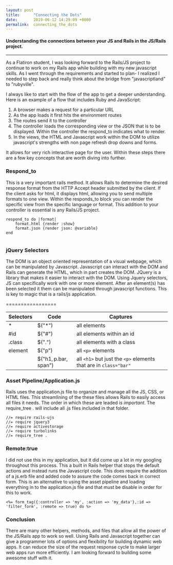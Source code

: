 ```yaml
---
layout: post
title:      "Connecting the Dots"
date:       2019-06-12 14:29:09 +0000
permalink:  connecting_the_dots
---
```



#### Understanding the connections between your JS and Rails in the JS/Rails project. 
-----------------------


As a Flatiron student, I was looking forward to the Rails/JS project to continue to work on my Rails app while building with my new javascript skills. As I went through the requirements and started to plan- I realized I needed to step back and really think about the bridge from "javascriptland" to "rubyville". 

I always like to start with the flow of the app to get a deeper understanding. Here is an example of a flow that includes Ruby and JavaScript:

1. A browser makes a request for a particular URL
2. As the app loads it first hits the environment routes
3. The routes send it to the controller
4. The controller loads the corresponding view or the JSON that is to be displayed. Within the controller the respond_to indicates what to render. 
5. In the views, the HTML and Javascript work within the DOM to utilize javascript's strengths with non page refresh drop downs and forms. 

It allows for very rich interactive page for the user. Within these steps there are a few key concepts that are worth diving into further.

### Respond_to 

This is a very important rails method. It allows Rails to determine the desired response format from the HTTP Accept header submitted by the client. If the client asks for html, it displays html, allowing you to send multiple formats to one view. Within the responds_to block you can render the specific view from the specific language or format. This addition to your controller is essential is any Rails/JS project. 

```
respond_to do |format|
	format.html {render :show}    
    format.json {render json: @variable}
end
	
```

### jQuery Selectors

The DOM is an object oriented representation of a visual webpage, which can be manipulated by Javascript. Javascript can interact with the DOM and Rails can generate the HTML, which in part creates the DOM. JQuery is a library that makes it easier to interact with the DOM. Using Jquery selectors, JS can specifically work with one or more element. After an element(s) has been selected it them can be manipulated through javascript functions. This is key to magic that is a rails/js application. 

=================

Selectors | Code | Captures
----------|------|----------
   *	           |$("*") |all elements
#id           | $("#")| all elements within an id
.class      |$(".")   | all elements with a class
element |$("p") | all `<p>` elements
                 |$("h1, p.bar, span")| all `<h1>` but just the `<p>` elements that are in  `class="bar"`

### Asset Pipeline/Application.js
Rails uses the application.js file to organize and manage all the JS, CSS, or HTML files. This streamlining of the these files allows Rails to easily access all files it needs. The order in which these are leaded is *important*. The require_tree . will include all .js files included in that folder.
```
//= require rails-ujs
//= require jquery3
//= require activestorage
//= require turbolinks
//= require_tree .

```
### Remote:true
I did not use this in my application, but it did come up a lot in my googling throughout this process. This a built in Rails helper that stops the default actions and instead runs the Javascript code. This does require the addition of a js.erb file and added code to assure the code comes back in correct form. This is an alternative to using the asset pipeline and loading everything in to the application.js file and that must be disable in order for this to work. 
```
<%= form_tag({:controller => 'my', :action => 'my_data'},:id => 'filter_form', :remote => true) do %>
```

### Conclusion

There are many other helpers, methods, and files that allow all the power of the JS/Rails app to work so well. Using Rails and Javascript together can give a programmer lots of options and flexibility for building dynamic web apps.  It can reduce the size of the request response cycle to make larger web apps run more efficiently. I am looking forward to building some awesome stuff with it. 


